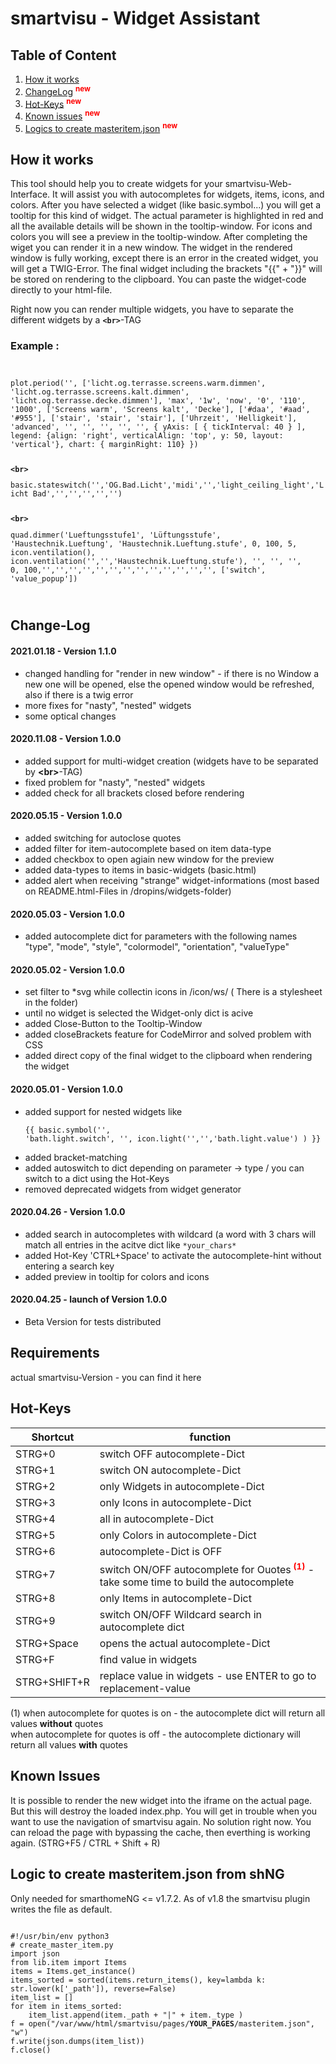 # smartvisu - Widget Assistant

## Table of Content
1. [How it works](#howitworks)
2. [ChangeLog](#ChangeLog) <sup><span style="color:red"> **new**</span></sup>
3. [Hot-Keys](#hotkeys) <sup><span style="color:red"> **new**</span></sup>
4. [Known issues](#issues) <sup><span style="color:red"> **new**</span></sup>
5. [Logics to create masteritem.json](#logic_shng) <sup><span style="color:red"> **new**</span></sup>

<a name="howitworks"/></a>
## How it works

This tool should help you to create widgets for your smartvisu-Web-Interface.
It will assist you with autocompletes for widgets, items, icons, and colors.
After you have selected a widget (like basic.symbol...) you will get a tooltip for this kind of widget. The actual parameter is highlighted in red and all the available details will be shown in the tooltip-window.
For icons and colors you will see a preview in the tooltip-window.
After completing the wiget you can render it in a new window. The widget in the rendered window is fully working, except there is an error in the created widget, you will get a TWIG-Error.
The final widget including the brackets "{{" + "}}" will be stored on rendering to the clipboard.
You can paste the widget-code directly to your html-file.

Right now you can render multiple widgets, you have to separate the different widgets
by a <strong><code>\<br\></code></strong>-TAG

### Example :

<code>
<p>plot.period('', ['licht.og.terrasse.screens.warm.dimmen', 'licht.og.terrasse.screens.kalt.dimmen', 'licht.og.terrasse.decke.dimmen'], 'max', '1w', 'now', '0', '110', '1000', ['Screens warm', 'Screens kalt', 'Decke'], ['#daa', '#aad', '#955'], ['stair', 'stair', 'stair'], ['Uhrzeit', 'Helligkeit'], 'advanced', '', '', '', '', '', { yAxis: [ { tickInterval: 40 } ], legend: {align: 'right', verticalAlign: 'top', y: 50, layout: 'vertical'}, chart: { marginRight: 110} })<p>
<strong>&lt;br&gt;</strong>
<p>basic.stateswitch('','OG.Bad.Licht','midi','','light_ceiling_light','Licht Bad','','','','','')</p>
<strong>&lt;br&gt;</strong>
<p>quad.dimmer('Lueftungsstufe1', 'Lüftungsstufe', 'Haustechnik.Lueftung', 'Haustechnik.Lueftung.stufe', 0, 100, 5, icon.ventilation(), icon.ventilation('','','Haustechnik.Lueftung.stufe'), '', '', '',                          0, 100,'','','','','','','','','','','','','', ['switch', 'value_popup']) 
</p>
</code>



<a name="ChangeLog"/></a>
## Change-Log

#### 2021.01.18 - Version 1.1.0
- changed handling for "render in new window" - if there is no Window a new one will be opened, else the opened window would be refreshed, also if there is a twig error
- more fixes for "nasty", "nested" widgets
- some optical changes

#### 2020.11.08 - Version 1.0.0
- added support for multi-widget creation (widgets have to be separated by <strong>&lt;br&gt;</strong>-TAG)
- fixed problem for "nasty", "nested" widgets
- added check for all brackets closed before rendering


#### 2020.05.15 - Version 1.0.0
- added switching for autoclose quotes
- added filter for item-autocomplete based on item data-type
- added checkbox to open agiain new window for the preview
- added data-types to items in basic-widgets (basic.html)
- added alert when receiving "strange" widget-informations (most based on README.html-Files in /dropins/widgets-folder)


#### 2020.05.03 - Version 1.0.0
- added autocomplete dict for parameters with the following names "type", "mode",  "style", "colormodel", "orientation", "valueType" 

#### 2020.05.02 - Version 1.0.0
- set filter to *svg while collectin icons in /icon/ws/ ( There is a stylesheet in the folder)
- until no widget is selected the Widget-only dict is acive
- added Close-Button to the Tooltip-Window
- added closeBrackets feature for CodeMirror and solved problem with CSS 
- added direct copy of the final widget to the clipboard when rendering the widget

#### 2020.05.01 - Version 1.0.0
- added support for nested widgets like <pre><code>{{ basic.symbol('', 'bath.light.switch', '', icon.light('','','bath.light.value') ) }}
</code></pre>
- added bracket-matching
- added autoswitch to dict depending on parameter -> type / you can switch to a dict using the Hot-Keys
- removed deprecated widgets from widget generator

#### 2020.04.26 - Version 1.0.0

- added search in autocompletes with wildcard (a word with 3 chars will match all entries in the acitve dict like ```*your_chars*```
- added Hot-Key 'CTRL+Space' to activate the autocomplete-hint without entering a search key
- added preview in tooltip for colors and icons

#### 2020.04.25 - launch of Version 1.0.0

- Beta Version for tests distributed



## Requirements

actual smartvisu-Version - you can find it here

<a name="hotkeys"/></a>
## Hot-Keys
| Shortcut  |function   |
|---|---|
| STRG+0  | switch OFF autocomplete-Dict  |
| STRG+1  | switch ON autocomplete-Dict  |
| STRG+2  | only Widgets in autocomplete-Dict  |
| STRG+3 |  only Icons in autocomplete-Dict  |
| STRG+4 |  all in autocomplete-Dict  |
| STRG+5 |  only Colors in autocomplete-Dict  |
| STRG+6 |  autocomplete-Dict is OFF |
| STRG+7 |  switch ON/OFF autocomplete for Ouotes<sup><span style="color:red"> **(1)**</span></sup> - take some time to build the autocomplete |
| STRG+8  | only Items in autocomplete-Dict  |
| STRG+9 |  switch ON/OFF Wildcard search in autocomplete dict  |
| STRG+Space |  opens the actual autocomplete-Dict  |
| STRG+F |  find value in widgets  |
| STRG+SHIFT+R |  replace value in widgets - use ENTER to go to replacement-value  |

(1) when autocomplete for quotes is on - the autocomplete dict will return all values <strong>without</strong> quotes<br>
    when autocomplete for quotes is off - the autocomplete dictionary will return all values <strong>with</strong> quotes

<a name="issues"/></a>
## Known Issues

It is possible to render the new widget into the iframe on the actual page.
But this will destroy the loaded index.php. You will get in trouble when you want
to use the navigation of smartvisu again.
No solution right now.  You can reload the page with bypassing the cache,
then everthing is working again. (STRG+F5 / CTRL + Shift + R)


<a name="logic_shng"/></a>
## Logic to create masteritem.json from shNG

Only needed for smarthomeNG <= v1.7.2. As of v1.8 the smartvisu plugin writes the file as default.

<pre><code>
#!/usr/bin/env python3
# create_master_item.py
import json
from lib.item import Items
items = Items.get_instance()
items_sorted = sorted(items.return_items(), key=lambda k: str.lower(k['_path']), reverse=False)
item_list = []
for item in items_sorted:
    item_list.append(item._path + "|" + item._type )
f = open("/var/www/html/smartvisu/pages/<strong>YOUR_PAGES</strong>/masteritem.json", "w")
f.write(json.dumps(item_list))
f.close()
</code></pre>

